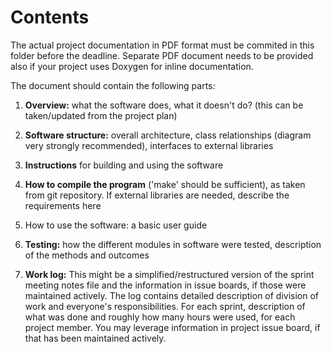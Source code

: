 # Contents

The actual project documentation in PDF format must be commited in this folder before the deadline.
Separate PDF document needs to be provided also if your project uses Doxygen for inline documentation.

The document should contain the following parts:

1. **Overview:** what the software does, what it doesn't do? (this can be taken/updated from the project plan)
2. **Software structure:** overall architecture, class relationships (diagram very strongly recommended), interfaces to external libraries
3. **Instructions** for building and using the software
4. **How to compile the program** ('make' should be sufficient), as taken from git repository. If external libraries are needed, describe the requirements here
5. How to use the software: a basic user guide
6. **Testing:** how the different modules in software were tested, description of the methods and outcomes

7. **Work log:** This might be a simplified/restructured version of the sprint
   meeting notes file and the information in issue boards, if those were
   maintained actively. The log contains detailed description of division of
   work and everyone's responsibilities. For each sprint, description of
   what was done and roughly how many hours were used, for each project member.
   You may leverage information in project issue board, if that has been
   maintained actively.
